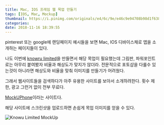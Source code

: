 ```yaml
---
title: Mac, IOS 프레임 웹 목업 만들기
tags: [IOS, Mac, Mockup]
thumbnail: https://i.pinimg.com/originals/e4/6c/9e/e46c9e94708b98d1f638cb388d706ef5.png
categories:
date: 2018-11-16 18:39:55
---
```


pinterest 또는 google에 랜딩페이지 예시들을 보면 Mac, IOS 디바이스채로 앱을 소개하는 페이지들이 있다.

<!-- more -->

나도 이번에 [knowru limited](https://www.knowrulimited.com)을 만들면서 해당 목업이 필요했는데 그림판, 파워포인트로는 아무리 붙여봤자 비율과 해상도가 맞지가 않더라.
전문적으로 포토샵을 다룰수 있는것이 아니라면 해상도와 비율을 맞춰 이미지를 만들기가 어려웠다.

그래서 웹사이트들을 검색하다가 아주 유용한 사이트를 보아서 소개하려한다.
횟수 제한, 광고 그런거 없이 전부 무료다.

[MockUPhone](https://mockuphone.com/?fbclid=IwAR3nVDAr5Tjimo5-4Sp7yBv9mQFVApwPjFjXML9jEMPo6Ot09UbYjoXsU-s#ios)이라는 사이트다.

해당 사이트에 스크린샷을 업로드하면 손쉽게 목업 이미지를 얻을 수 있다.

![Knowu Limited MockUp](https://scontent-hkg3-1.xx.fbcdn.net/v/t1.0-9/43007714_178359666390726_8807423532481904640_o.jpg?_nc_cat=111&_nc_ht=scontent-hkg3-1.xx&oh=2a412d038a2d20619561695114983f6c&oe=5C69604F)
<!--stackedit_data:
eyJoaXN0b3J5IjpbMTkwNzk3MjU5Ml19
-->